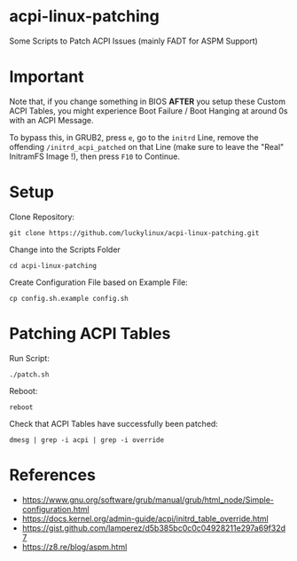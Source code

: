 # acpi-linux-patching
Some Scripts to Patch ACPI Issues (mainly FADT for ASPM Support)

# Important
Note that, if you change something in BIOS **AFTER** you setup these Custom ACPI Tables, you might experience Boot Failure / Boot Hanging at around 0s with an ACPI Message.

To bypass this, in GRUB2, press `e`, go to the `initrd` Line, remove the offending `/initrd_acpi_patched` on that Line (make sure to leave the "Real" InitramFS Image !), then press `F10` to Continue.

# Setup
Clone Repository:
```
git clone https://github.com/luckylinux/acpi-linux-patching.git
```

Change into the Scripts Folder
```
cd acpi-linux-patching
```

Create Configuration File based on Example File:
```
cp config.sh.example config.sh
```

# Patching ACPI Tables
Run Script:
```
./patch.sh
```

Reboot:
```
reboot
```

Check that ACPI Tables have successfully been patched:
```
dmesg | grep -i acpi | grep -i override
```

# References
- https://www.gnu.org/software/grub/manual/grub/html_node/Simple-configuration.html
- https://docs.kernel.org/admin-guide/acpi/initrd_table_override.html
- https://gist.github.com/lamperez/d5b385bc0c0c04928211e297a69f32d7
- https://z8.re/blog/aspm.html
